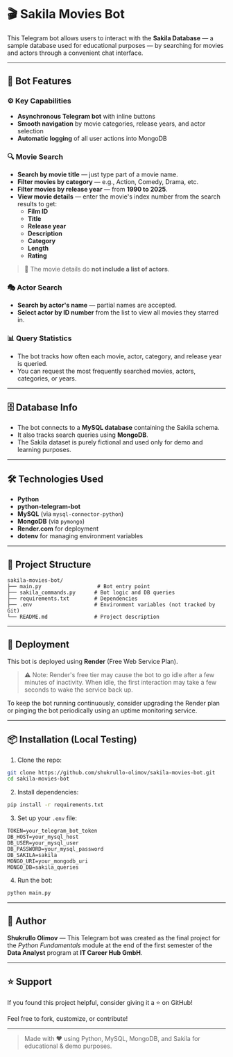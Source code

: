 # 🎬 Sakila Movies Bot

This Telegram bot allows users to interact with the **Sakila Database** — a sample database used for educational purposes — by searching for movies and actors through a convenient chat interface.

---

## 🤖 Bot Features

### ⚙️ Key Capabilities

- **Asynchronous Telegram bot** with inline buttons
- **Smooth navigation** by movie categories, release years, and actor selection
- **Automatic logging** of all user actions into MongoDB

### 🔍 Movie Search

- **Search by movie title** — just type part of a movie name.
- **Filter movies by category** — e.g., Action, Comedy, Drama, etc.
- **Filter movies by release year** — from **1990 to 2025**.
- **View movie details** — enter the movie's index number from the search results to get:
  - **Film ID**
  - **Title**
  - **Release year**
  - **Description**
  - **Category**
  - **Length**
  - **Rating**

> 🎥 The movie details do **not include a list of actors**.

### 🎭 Actor Search

- **Search by actor's name** — partial names are accepted.
- **Select actor by ID number** from the list to view all movies they starred in.

### 📊 Query Statistics

- The bot tracks how often each movie, actor, category, and release year is queried.
- You can request the most frequently searched movies, actors, categories, or years.

---

## 🗄️ Database Info

- The bot connects to a **MySQL database** containing the Sakila schema.
- It also tracks search queries using **MongoDB**.
- The Sakila dataset is purely fictional and used only for demo and learning purposes.

---

## 🛠 Technologies Used

- **Python**
- **python-telegram-bot**
- **MySQL** (via `mysql-connector-python`)
- **MongoDB** (via `pymongo`)
- **Render.com** for deployment
- **dotenv** for managing environment variables

---

## 📁 Project Structure

```
sakila-movies-bot/
├── main.py                  # Bot entry point
├── sakila_commands.py      # Bot logic and DB queries
├── requirements.txt        # Dependencies
├── .env                    # Environment variables (not tracked by Git)
└── README.md               # Project description
```

---

## 🚀 Deployment

This bot is deployed using **Render** (Free Web Service Plan).

> ⚠️ Note: Render's free tier may cause the bot to go idle after a few minutes of inactivity. When idle, the first interaction may take a few seconds to wake the service back up.

To keep the bot running continuously, consider upgrading the Render plan or pinging the bot periodically using an uptime monitoring service.

---

## 📦 Installation (Local Testing)

1. Clone the repo:

```bash
git clone https://github.com/shukrullo-olimov/sakila-movies-bot.git
cd sakila-movies-bot
```

2. Install dependencies:

```bash
pip install -r requirements.txt
```

3. Set up your `.env` file:

```
TOKEN=your_telegram_bot_token
DB_HOST=your_mysql_host
DB_USER=your_mysql_user
DB_PASSWORD=your_mysql_password
DB_SAKILA=sakila
MONGO_URI=your_mongodb_uri
MONGO_DB=sakila_queries
```

4. Run the bot:

```bash
python main.py
```

---

## 🤝 Author

**Shukrullo Olimov** — This Telegram bot was created as the final project for the *Python Fundamentals* module at the end of the first semester of the **Data Analyst** program at **IT Career Hub GmbH**.

---

## ⭐️ Support

If you found this project helpful, consider giving it a ⭐ on GitHub!

Feel free to fork, customize, or contribute!

---

> Made with ❤️ using Python, MySQL, MongoDB, and Sakila for educational & demo purposes.

